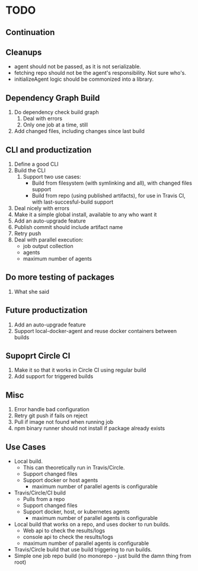 # TODO

## Continuation

## Cleanups

* agent should not be passed, as it is not serializable.
* fetching repo should not be the agent's responsibility. Not sure who's.
* initializeAgent logic should be commonized into a library.

## Dependency Graph Build

1. Do dependency check build graph
   1. Deal with errors
   1. Only one job at a time, still
1. Add changed files, including changes since last build

## CLI and productization

1. Define a good CLI
1. Build the CLI
   1. Support two use cases:
      * Build from filesystem (with symlinking and all), with changed files support
      * Build from repo (using published artifacts), for use in Travis CI, with last-succesful-build support
1. Deal nicely with errors
1. Make it a simple global install, available to any who want it
1. Add an auto-upgrade feature
1. Publish commit should include artifact name
1. Retry push
1. Deal with parallel execution:
   * job output collection
   * agents
   * maximum number of agents

## Do more testing of packages

1. What she said

## Future productization

1. Add an auto-upgrade feature
1. Support local-docker-agent and reuse docker containers between builds

## Supoprt Circle CI

1. Make it so that it works in Circle CI using regular build
1. Add support for triggered builds

## Misc

1. Error handle bad configuration
1. Retry git push if fails on reject
1. Pull if image not found when running job
1. npm binary runner should not install if package already exists

## Use Cases

* Local build.
  * This can theoretically run in Travis/Circle.
  * Support changed files
  * Support docker or host agents
    * maximum number of parallel agents is configurable
* Travis/Circle/CI build
  * Pulls from a repo
  * Support changed files
  * Support docker, host, or kubernetes agents
    * maximum number of parallel agents is configurable
* Local build that works on a repo, and uses docker to run builds.
  * Web api to check the results/logs
  * console api to check the results/logs
  * maximum number of parallel agents is configurable
* Travis/Circle build that use build triggering to run builds.
* Simple one job repo build (no monorepo - just build the damn thing from root)